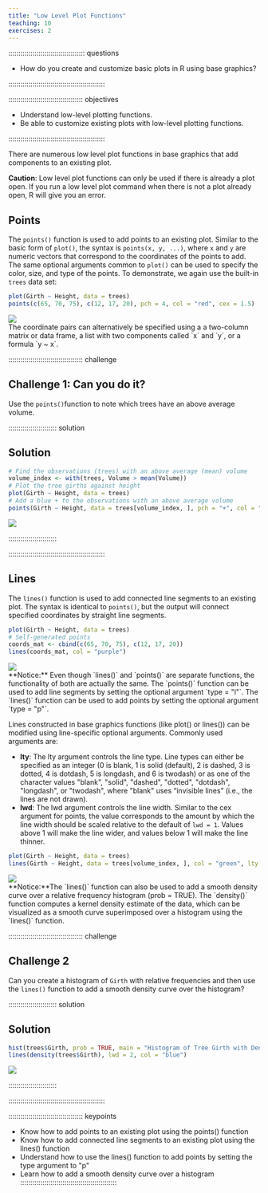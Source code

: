 ```yaml
---
title: "Low Level Plot Functions"
teaching: 10
exercises: 2
---
```


:::::::::::::::::::::::::::::::::::::: questions 

- How do you create and customize basic plots in R using base graphics?

::::::::::::::::::::::::::::::::::::::::::::::::

::::::::::::::::::::::::::::::::::::: objectives

- Understand low-level plotting functions.
- Be able to customize existing plots with low-level plotting functions.

::::::::::::::::::::::::::::::::::::::::::::::::

There are numerous low level plot functions in base graphics that add components to an existing plot.

**Caution**: Low level plot functions can only be used if there is already a plot open. If you run a low level plot command when there is not a plot already open, R will give you an error.

## Points

The `points()` function is used to add points to an existing plot. Similar to the basic form of `plot()`, the syntax is `points(x, y, ...)`, where `x` and `y` are numeric vectors that correspond to the coordinates of the points to add. The same optional arguments common to `plot()` can be used to specify the color, size, and type of the points. To demonstrate, we again use the built-in `trees` data set: 


``` r
plot(Girth ~ Height, data = trees)
points(c(65, 70, 75), c(12, 17, 20), pch = 4, col = "red", cex = 1.5)
```

<img src="fig/low_level_plots-rendered-unnamed-chunk-1-1.png" style="display: block; margin: auto;" />
The coordinate pairs can alternatively be specified using a a two-column matrix or data frame, a list with two components called `x` and `y`, or a formula `y ~ x`.

::::::::::::::::::::::::::::::::::::: challenge 

## Challenge 1: Can you do it?

Use the `points()`function to note which trees have an above average volume.
  

:::::::::::::::::::::::: solution 

## Solution
 

``` r
# Find the observations (trees) with an above average (mean) volume
volume_index <- with(trees, Volume > mean(Volume))
# Plot the tree girths against height
plot(Girth ~ Height, data = trees)
# Add a blue + to the observations with an above average volume
points(Girth ~ Height, data = trees[volume_index, ], pch = "+", col = "blue", cex = 1.5)
```

<img src="fig/low_level_plots-rendered-unnamed-chunk-2-1.png" style="display: block; margin: auto;" />

::::::::::::::::::::::::

::::::::::::::::::::::::::::::::::::::::::::::::


## Lines

The `lines()` function is used to add connected line segments to an existing plot. The syntax is identical to `points()`, but the output will connect specified coordinates by straight line segments.


``` r
plot(Girth ~ Height, data = trees) 
# Self-generated points
coords_mat <- cbind(c(65, 70, 75), c(12, 17, 20))
lines(coords_mat, col = "purple")
```

<img src="fig/low_level_plots-rendered-unnamed-chunk-3-1.png" style="display: block; margin: auto;" />
**Notice:** Even though `lines()` and `points()` are separate functions, the functionality of both are actually the same. The `points()` function can be used to add line segments by setting the optional argument `type = "l"`. The `lines()` function can be used to add points by setting the optional argument `type = "p"`.

Lines constructed in base graphics functions (like plot() or lines()) can be modified using line-specific optional arguments. Commonly used arguments are:

  - **lty**: The lty argument controls the line type. Line types can either be specified as an integer (0 is blank, 1 is solid (default), 2 is dashed, 3 is dotted, 4 is dotdash, 5 is longdash, and 6 is twodash) or as one of the character values "blank", "solid", "dashed", "dotted", "dotdash", "longdash", or "twodash", where "blank" uses “invisible lines” (i.e., the lines are not drawn).
  - **lwd**: The lwd argument controls the line width. Similar to the cex argument for points, the value corresponds to the amount by which the line width should be scaled relative to the default of `lwd = 1`. Values above 1 will make the line wider, and values below 1 will make the line thinner. 


``` r
plot(Girth ~ Height, data = trees)
lines(Girth ~ Height, data = trees[volume_index, ], col = "green", lty = 2, lwd = 3)
```

<img src="fig/low_level_plots-rendered-unnamed-chunk-4-1.png" style="display: block; margin: auto;" />
**Notice:**The `lines()` function can also be used to add a smooth density curve over a relative frequency histogram (prob = TRUE). The `density()` function computes a kernel density estimate of the data, which can be visualized as a smooth curve superimposed over a histogram using the `lines()` function.

::::::::::::::::::::::::::::::::::::: challenge 

## Challenge 2

Can you create a histogram of `Girth` with relative frequencies and then use the `lines()` function to add a smooth density curve over the histogram?

:::::::::::::::::::::::: solution 

## Solution
 

``` r
hist(trees$Girth, prob = TRUE, main = "Histogram of Tree Girth with Density Curve", xlab = "Girth")
lines(density(trees$Girth), lwd = 2, col = "blue")
```

<img src="fig/low_level_plots-rendered-unnamed-chunk-5-1.png" style="display: block; margin: auto;" />

::::::::::::::::::::::::

::::::::::::::::::::::::::::::::::::::::::::::::


::::::::::::::::::::::::::::::::::::: keypoints 

- Know how to add points to an existing plot using the points() function
- Know how to add connected line segments to an existing plot using the lines() function
- Understand how to use the lines() function to add points by setting the type argument to "p"
- Learn how to add a smooth density curve over a histogram
::::::::::::::::::::::::::::::::::::::::::::::::

[r-markdown]: https://rmarkdown.rstudio.com/

